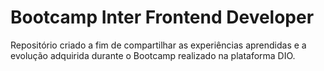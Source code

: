 ﻿# Bootcamp Inter Frontend Developer


Repositório criado a fim de compartilhar as experiências aprendidas e a evolução adquirida durante o Bootcamp realizado na plataforma DIO.
